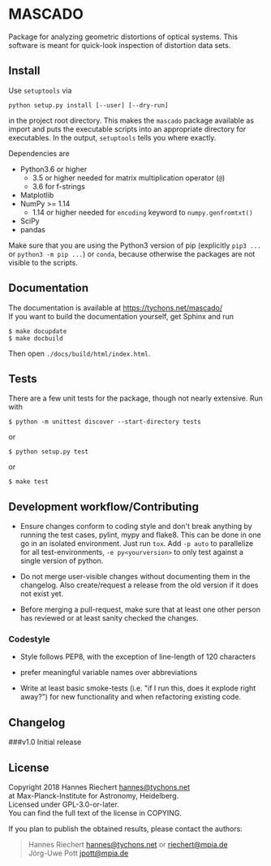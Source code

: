 
# MASCADO

Package for analyzing geometric distortions of optical systems.  This
software is meant for quick-look inspection of distortion data sets.


## Install

Use ``setuptools`` via

    python setup.py install [--user] [--dry-run]

in the project root directory.  This makes the ``mascado`` package
available as import and puts the executable scripts into an
appropriate directory for executables.  In the output, ``setuptools``
tells you where exactly.

Dependencies are

  - Python3.6 or higher
    - 3.5 or higher needed for matrix multiplication operator (``@``)
    - 3.6 for f-strings
  - Matplotlib
  - NumPy >= 1.14
    - 1.14 or higher needed for ``encoding`` keyword to ``numpy.genfromtxt()``
  - SciPy
  - pandas

Make sure that you are using the Python3 version of pip (explicitly
`pip3 ...` or `python3 -m pip ...`) or `conda`, because otherwise the
packages are not visible to the scripts.


## Documentation

The documentation is available at https://tychons.net/mascado/  
If you want to build the documentation yourself, get Sphinx and run

    $ make docupdate
    $ make docbuild

Then open `./docs/build/html/index.html`.


## Tests

There are a few unit tests for the package, though not nearly
extensive.  Run with

    $ python -m unittest discover --start-directory tests

or

    $ python setup.py test

or

    $ make test

## Development workflow/Contributing

- Ensure changes conform to coding style and don't break anything by running the test cases, pylint, mypy and flake8. 
  This can be done in one go in an isolated environment. Just run `tox`. Add `-p auto` to parallelize for 
  all test-environments, `-e py<yourversion>` to only test against a single version of python.
  
- Do not merge user-visible changes without documenting them in the changelog. Also create/request a release from the
  old version if it does not exist yet.

- Before merging a pull-request, make sure that at least one other person has reviewed or at least
  sanity checked the changes. 

### Codestyle

- Style follows PEP8, with the exception of line-length of 120 characters

- prefer meaningful variable names over abbreviations

- Write at least basic smoke-tests (i.e. "if I run this, does it explode right away?") for new functionality and when
  refactoring existing code.

## Changelog

###v1.0
Initial release

## License

Copyright 2018 Hannes Riechert <hannes@tychons.net>  
at Max-Planck-Institute for Astronomy, Heidelberg.  
Licensed under GPL-3.0-or-later.  
You can find the full text of the license in COPYING.

If you plan to publish the obtained results, please contact the
authors:

> Hannes Riechert <hannes@tychons.net> or <riechert@mpia.de>  
> Jörg-Uwe Pott <jpott@mpia.de>
